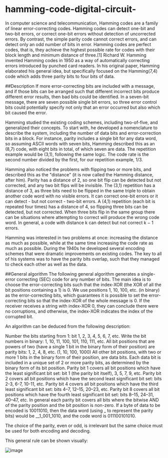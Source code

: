 # hamming-code-digital-circuit-
In computer science and telecommunication, Hamming codes are a family of linear error-correcting codes. Hamming codes can detect one-bit and two-bit errors, or correct one-bit errors without detection of uncorrected errors. By contrast, the simple parity code cannot correct errors, and can detect only an odd number of bits in error. Hamming codes are perfect codes, that is, they achieve the highest possible rate for codes with their block length and minimum distance of three.[1] Richard W. Hamming invented Hamming codes in 1950 as a way of automatically correcting errors introduced by punched card readers. In his original paper, Hamming elaborated his general idea, but specifically focused on the Hamming(7,4) code which adds three parity bits to four bits of data.

##Description
If more error-correcting bits are included with a message, and if those bits can be arranged such that different incorrect bits produce different error results, then bad bits could be identified. In a seven-bit message, there are seven possible single bit errors, so three error control bits could potentially specify not only that an error occurred but also which bit caused the error.

Hamming studied the existing coding schemes, including two-of-five, and generalized their concepts. To start with, he developed a nomenclature to describe the system, including the number of data bits and error-correction bits in a block. For instance, parity includes a single bit for any data word, so assuming ASCII words with seven bits, Hamming described this as an (8,7) code, with eight bits in total, of which seven are data. The repetition example would be (3,1), following the same logic. The code rate is the second number divided by the first, for our repetition example, 1/3.

Hamming also noticed the problems with flipping two or more bits, and described this as the "distance" (it is now called the Hamming distance, after him). Parity has a distance of 2, so one bit flip can be detected but not corrected, and any two bit flips will be invisible. The (3,1) repetition has a distance of 3, as three bits need to be flipped in the same triple to obtain another code word with no visible errors. It can correct one-bit errors or it can detect - but not correct - two-bit errors. A (4,1) repetition (each bit is repeated four times) has a distance of 4, so flipping three bits can be detected, but not corrected. When three bits flip in the same group there can be situations where attempting to correct will produce the wrong code word. In general, a code with distance k can detect but not correct k − 1 errors.

Hamming was interested in two problems at once: increasing the distance as much as possible, while at the same time increasing the code rate as much as possible. During the 1940s he developed several encoding schemes that were dramatic improvements on existing codes. The key to all of his systems was to have the parity bits overlap, such that they managed to check each other as well as the data.

##General algorithm
The following general algorithm generates a single-error correcting (SEC) code for any number of bits. The main idea is to choose the error-correcting bits such that the index-XOR (the XOR of all the bit positions containing a 1) is 0. We use positions 1, 10, 100, etc. (in binary) as the error-correcting bits, which guarantees it is possible to set the error-correcting bits so that the index-XOR of the whole message is 0. If the receiver receives a string with index-XOR 0, they can conclude there were no corruptions, and otherwise, the index-XOR indicates the index of the corrupted bit.

An algorithm can be deduced from the following description:

Number the bits starting from 1: bit 1, 2, 3, 4, 5, 6, 7, etc.
Write the bit numbers in binary: 1, 10, 11, 100, 101, 110, 111, etc.
All bit positions that are powers of two (have a single 1 bit in the binary form of their position) are parity bits: 1, 2, 4, 8, etc. (1, 10, 100, 1000)
All other bit positions, with two or more 1 bits in the binary form of their position, are data bits.
Each data bit is included in a unique set of 2 or more parity bits, as determined by the binary form of its bit position.
Parity bit 1 covers all bit positions which have the least significant bit set: bit 1 (the parity bit itself), 3, 5, 7, 9, etc.
Parity bit 2 covers all bit positions which have the second least significant bit set: bits 2-3, 6-7, 10-11, etc.
Parity bit 4 covers all bit positions which have the third least significant bit set: bits 4–7, 12–15, 20–23, etc.
Parity bit 8 covers all bit positions which have the fourth least significant bit set: bits 8–15, 24–31, 40–47, etc.
In general each parity bit covers all bits where the bitwise AND of the parity position and the bit position is non-zero.
If a byte of data to be encoded is 10011010, then the data word (using _ to represent the parity bits) would be __1_001_1010, and the code word is 011100101010.

The choice of the parity, even or odd, is irrelevant but the same choice must be used for both encoding and decoding.

This general rule can be shown visually:

![image](https://github.com/abdelrhman12312/hamming-code-digital-circuit-/assets/67631987/56cded6c-2bb7-45ac-820a-59427d2f14ab)
